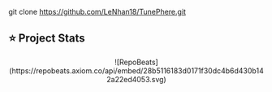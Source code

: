 git clone https://github.com/LeNhan18/TunePhere.git

## ⭐ Project Stats

<div align="center">
![RepoBeats](https://repobeats.axiom.co/api/embed/28b5116183d0171f30dc4b6d430b142a22ed4053.svg)
</div>
